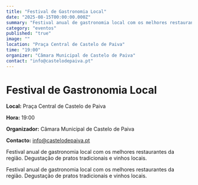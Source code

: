 ```yaml
---
title: "Festival de Gastronomia Local"
date: "2025-08-15T00:00:00.000Z"
summary: "Festival anual de gastronomia local com os melhores restaurantes da região. Degustação de pratos tradicionais e vinhos locais."
category: "eventos"
published: "true"
image: ""
location: "Praça Central de Castelo de Paiva"
time: "19:00"
organizer: "Câmara Municipal de Castelo de Paiva"
contact: "info@castelodepaiva.pt"
---
```


# Festival de Gastronomia Local

**Local:** Praça Central de Castelo de Paiva

**Hora:** 19:00

**Organizador:** Câmara Municipal de Castelo de Paiva

**Contacto:** info@castelodepaiva.pt

Festival anual de gastronomia local com os melhores restaurantes da região. Degustação de pratos tradicionais e vinhos locais.

Festival anual de gastronomia local com os melhores restaurantes da região. Degustação de pratos tradicionais e vinhos locais.


